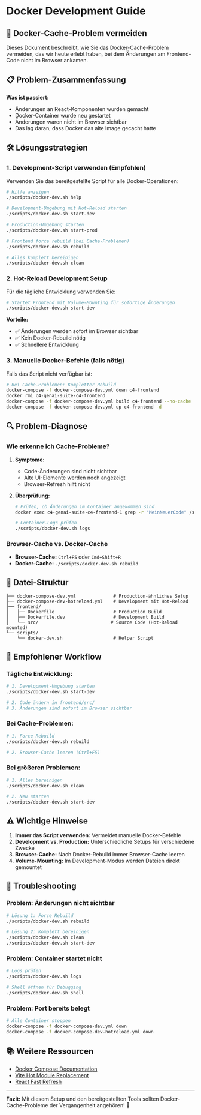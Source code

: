 # Docker Development Guide

## 🚨 Docker-Cache-Problem vermeiden

Dieses Dokument beschreibt, wie Sie das Docker-Cache-Problem vermeiden, das wir heute erlebt haben, bei dem Änderungen am Frontend-Code nicht im Browser ankamen.

## 📋 Problem-Zusammenfassung

**Was ist passiert:**
- Änderungen an React-Komponenten wurden gemacht
- Docker-Container wurde neu gestartet
- Änderungen waren nicht im Browser sichtbar
- Das lag daran, dass Docker das alte Image gecacht hatte

## 🛠️ Lösungsstrategien

### **1. Development-Script verwenden (Empfohlen)**

Verwenden Sie das bereitgestellte Script für alle Docker-Operationen:

```bash
# Hilfe anzeigen
./scripts/docker-dev.sh help

# Development-Umgebung mit Hot-Reload starten
./scripts/docker-dev.sh start-dev

# Production-Umgebung starten
./scripts/docker-dev.sh start-prod

# Frontend force rebuild (bei Cache-Problemen)
./scripts/docker-dev.sh rebuild

# Alles komplett bereinigen
./scripts/docker-dev.sh clean
```

### **2. Hot-Reload Development Setup**

Für die tägliche Entwicklung verwenden Sie:

```bash
# Startet Frontend mit Volume-Mounting für sofortige Änderungen
./scripts/docker-dev.sh start-dev
```

**Vorteile:**
- ✅ Änderungen werden sofort im Browser sichtbar
- ✅ Kein Docker-Rebuild nötig
- ✅ Schnellere Entwicklung

### **3. Manuelle Docker-Befehle (falls nötig)**

Falls das Script nicht verfügbar ist:

```bash
# Bei Cache-Problemen: Kompletter Rebuild
docker-compose -f docker-compose-dev.yml down c4-frontend
docker rmi c4-genai-suite-c4-frontend
docker-compose -f docker-compose-dev.yml build c4-frontend --no-cache
docker-compose -f docker-compose-dev.yml up c4-frontend -d
```

## 🔍 Problem-Diagnose

### **Wie erkenne ich Cache-Probleme?**

1. **Symptome:**
   - Code-Änderungen sind nicht sichtbar
   - Alte UI-Elemente werden noch angezeigt
   - Browser-Refresh hilft nicht

2. **Überprüfung:**
   ```bash
   # Prüfen, ob Änderungen im Container angekommen sind
   docker exec c4-genai-suite-c4-frontend-1 grep -r "MeinNeuerCode" /srv/
   
   # Container-Logs prüfen
   ./scripts/docker-dev.sh logs
   ```

### **Browser-Cache vs. Docker-Cache**

- **Browser-Cache:** `Ctrl+F5` oder `Cmd+Shift+R`
- **Docker-Cache:** `./scripts/docker-dev.sh rebuild`

## 📁 Datei-Struktur

```
├── docker-compose-dev.yml              # Production-ähnliches Setup
├── docker-compose-dev-hotreload.yml    # Development mit Hot-Reload
├── frontend/
│   ├── Dockerfile                      # Production Build
│   ├── Dockerfile.dev                  # Development Build
│   └── src/                           # Source Code (Hot-Reload mounted)
└── scripts/
    └── docker-dev.sh                   # Helper Script
```

## 🚀 Empfohlener Workflow

### **Tägliche Entwicklung:**
```bash
# 1. Development-Umgebung starten
./scripts/docker-dev.sh start-dev

# 2. Code ändern in frontend/src/
# 3. Änderungen sind sofort im Browser sichtbar
```

### **Bei Cache-Problemen:**
```bash
# 1. Force Rebuild
./scripts/docker-dev.sh rebuild

# 2. Browser-Cache leeren (Ctrl+F5)
```

### **Bei größeren Problemen:**
```bash
# 1. Alles bereinigen
./scripts/docker-dev.sh clean

# 2. Neu starten
./scripts/docker-dev.sh start-dev
```

## ⚠️ Wichtige Hinweise

1. **Immer das Script verwenden:** Vermeidet manuelle Docker-Befehle
2. **Development vs. Production:** Unterschiedliche Setups für verschiedene Zwecke
3. **Browser-Cache:** Nach Docker-Rebuild immer Browser-Cache leeren
4. **Volume-Mounting:** Im Development-Modus werden Dateien direkt gemountet

## 🔧 Troubleshooting

### **Problem: Änderungen nicht sichtbar**
```bash
# Lösung 1: Force Rebuild
./scripts/docker-dev.sh rebuild

# Lösung 2: Komplett bereinigen
./scripts/docker-dev.sh clean
./scripts/docker-dev.sh start-dev
```

### **Problem: Container startet nicht**
```bash
# Logs prüfen
./scripts/docker-dev.sh logs

# Shell öffnen für Debugging
./scripts/docker-dev.sh shell
```

### **Problem: Port bereits belegt**
```bash
# Alle Container stoppen
docker-compose -f docker-compose-dev.yml down
docker-compose -f docker-compose-dev-hotreload.yml down
```

## 📚 Weitere Ressourcen

- [Docker Compose Documentation](https://docs.docker.com/compose/)
- [Vite Hot Module Replacement](https://vitejs.dev/guide/features.html#hot-module-replacement)
- [React Fast Refresh](https://www.npmjs.com/package/react-refresh)

---

**Fazit:** Mit diesem Setup und den bereitgestellten Tools sollten Docker-Cache-Probleme der Vergangenheit angehören! 🎉
